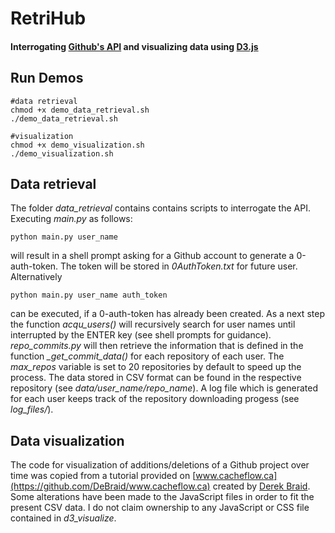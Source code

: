 # RetriHub
#### Interrogating [Github's API](https://developer.github.com/v3/) and visualizing data using [D3.js](https://d3js.org/)


## Run Demos
```
#data retrieval
chmod +x demo_data_retrieval.sh
./demo_data_retrieval.sh

#visualization
chmod +x demo_visualization.sh
./demo_visualization.sh
```
## Data retrieval
The folder *data_retrieval* contains contains scripts to interrogate the API. Executing *main.py* as follows:
```
python main.py user_name
```
will result in a shell prompt asking for a Github account to generate a 0-auth-token. The token will be stored in *0AuthToken.txt* for future user. Alternatively
```
python main.py user_name auth_token
```
can be executed, if a 0-auth-token has already been created. As a next step the function *acqu_users()* will recursively search for user names until interrupted by the ENTER key (see shell prompts for guidance).
*repo_commits.py* will then retrieve the information that is defined in the function *_get_commit_data()* for each repository of each user. The *max_repos* variable is set to 20 repositories by default to speed up the process.
The data stored in CSV format can be found in the respective repository (see *data/user_name/repo_name*). A log file which is generated for each user keeps track of the repository downloading progess (see *log_files/*).

## Data visualization

The code for visualization of additions/deletions of a Github project over time was copied from a tutorial provided on [www.cacheflow.ca](https://github.com/DeBraid/www.cacheflow.ca) created by [Derek Braid](https://github.com/DeBraid). Some alterations have been made to the JavaScript files in order to fit the present CSV data. I do not claim ownership to any JavaScript or CSS file contained in *d3_visualize*. 
